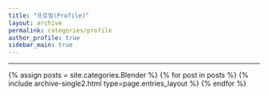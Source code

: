 ```yaml
---
title: "프로필(Profile)"
layout: archive
permalink: categories/profile
author_profile: true
sidebar_main: true
---
```


<!-- 공백이 포함되어 있는 카테고리 이름의 경우 site.categories.['a b c'] 이런식으로! -->

***

{% assign posts = site.categories.Blender %}
{% for post in posts %} {% include archive-single2.html type=page.entries_layout %} {% endfor %}
